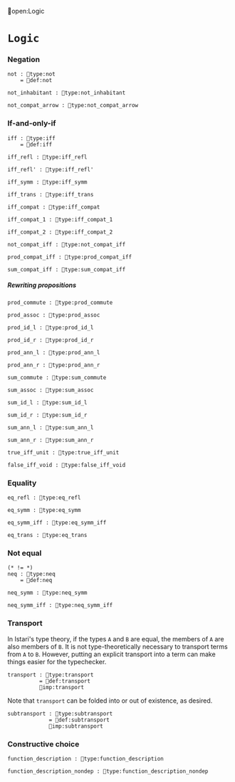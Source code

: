 open:Logic
# `Logic`

### Negation

    not : type:not
        = def:not

    not_inhabitant : type:not_inhabitant

    not_compat_arrow : type:not_compat_arrow


### If-and-only-if

    iff : type:iff
        = def:iff

    iff_refl : type:iff_refl

    iff_refl' : type:iff_refl'

    iff_symm : type:iff_symm

    iff_trans : type:iff_trans

    iff_compat : type:iff_compat

    iff_compat_1 : type:iff_compat_1

    iff_compat_2 : type:iff_compat_2

    not_compat_iff : type:not_compat_iff

    prod_compat_iff : type:prod_compat_iff

    sum_compat_iff : type:sum_compat_iff


##### Rewriting propositions

    prod_commute : type:prod_commute

    prod_assoc : type:prod_assoc

    prod_id_l : type:prod_id_l

    prod_id_r : type:prod_id_r

    prod_ann_l : type:prod_ann_l

    prod_ann_r : type:prod_ann_r

    sum_commute : type:sum_commute

    sum_assoc : type:sum_assoc

    sum_id_l : type:sum_id_l

    sum_id_r : type:sum_id_r

    sum_ann_l : type:sum_ann_l

    sum_ann_r : type:sum_ann_r

    true_iff_unit : type:true_iff_unit

    false_iff_void : type:false_iff_void


### Equality

    eq_refl : type:eq_refl

    eq_symm : type:eq_symm

    eq_symm_iff : type:eq_symm_iff

    eq_trans : type:eq_trans


### Not equal

    (* != *)
    neq : type:neq
        = def:neq

    neq_symm : type:neq_symm

    neq_symm_iff : type:neq_symm_iff


### Transport

In Istari's type theory, if the types `A` and `B` are equal, the
members of `A` are also members of `B`.  It is not type-theoretically
necessary to transport terms from `A` to `B`.  However, putting an
explicit transport into a term can make things easier for the
typechecker.

    transport : type:transport
              = def:transport
              imp:transport              

Note that `transport` can be folded into or out of existence, as
desired.

    subtransport : type:subtransport
                 = def:subtransport
                 imp:subtransport              


### Constructive choice

    function_description : type:function_description

    function_description_nondep : type:function_description_nondep
